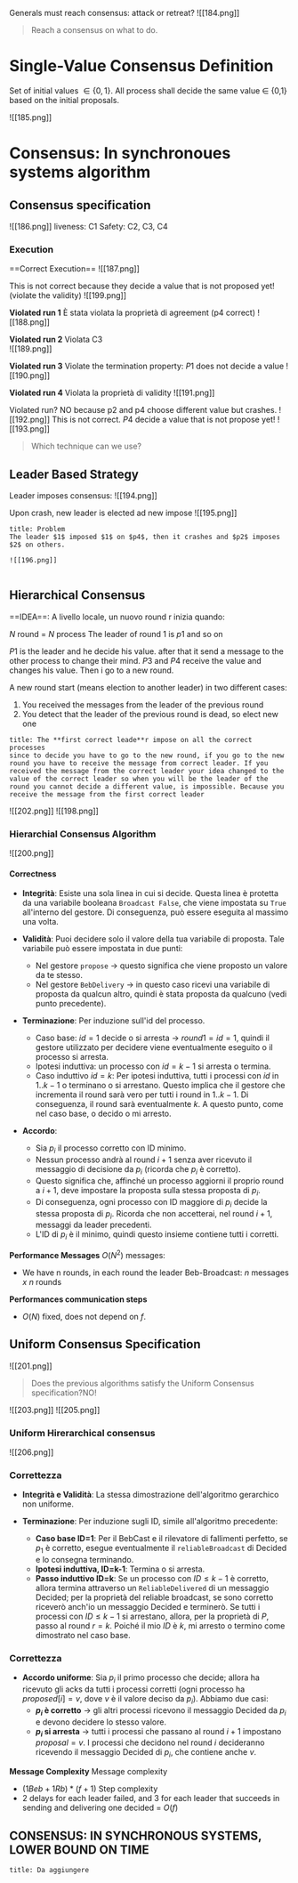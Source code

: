 Generals must reach consensus: attack or retreat?
![[184.png]]

>Reach a consensus on what to do. 
# Single-Value Consensus Definition
Set of initial values $\in \{0,1\}$.
All process shall decide the same value ∈ {0,1} based on the initial proposals.

![[185.png]]

# Consensus: In synchronoues systems algorithm

## Consensus specification
![[186.png]]
liveness: C1
Safety: C2, C3, C4
### Execution 
==Correct Execution==
![[187.png]]

This is not correct because they decide a value that is not proposed yet! (violate the validity)
![[199.png]]

**Violated run 1**
È stata violata la proprietà di agreement (p4 correct)
![[188.png]]

**Violated run 2**
Violata C3  
![[189.png]]

**Violated run 3**
Violate the termination property: $P1$ does not decide a value
![[190.png]]

**Violated run 4**
Violata la proprietà di validity
![[191.png]]

Violated run? NO because p2 and p4 choose different value but crashes.
![[192.png]]
This is not correct. $P4$ decide a value that is not propose yet!
![[193.png]]

>Which technique can we use?

## Leader Based Strategy
Leader imposes consensus:
![[194.png]]

Upon crash, new leader is elected ad new impose
![[195.png]]

```ad-danger
title: Problem
The leader $1$ imposed $1$ on $p4$, then it crashes and $p2$ imposes $2$ on others.

![[196.png]]


```

## Hierarchical Consensus
==IDEA==: A livello locale, un nuovo round r inizia quando: 

$N$ round = $N$ process
The leader of round $1$ is $p1$ and so on

$P1$ is the leader and he decide his value. after that it send a message to the other process to change their mind.
$P3$ and $P4$ receive the value and changes his value. Then i go to a new round.

A new round start (means election to another leader) in two different cases:
1. You received the messages from the leader of the previous round 
2. You detect that the leader of the previous round is dead, so elect new one

```ad-important
title: The **first correct leade**r impose on all the correct processes
since to decide you have to go to the new round, if you go to the new round you have to receive the message from correct leader. If you received the message from the correct leader your idea changed to the value of the correct leader so when you will be the leader of the round you cannot decide a different value, is impossible. Because you receive the message from the first correct leader

```



![[202.png]]
![[198.png]]

### Hierarchial Consensus Algorithm
![[200.png]]

#### Correctness
- **Integrità**: Esiste una sola linea in cui si decide. Questa linea è protetta da una variabile booleana `Broadcast False`, che viene impostata su `True` all'interno del gestore. Di conseguenza, può essere eseguita al massimo una volta.

- **Validità**: Puoi decidere solo il valore della tua variabile di proposta. Tale variabile può essere impostata in due punti:  
	- Nel gestore `propose` -> questo significa che viene proposto un valore da te stesso.  
	- Nel gestore `BebDelivery` -> in questo caso ricevi una variabile di proposta da qualcun altro, quindi è stata proposta da qualcuno (vedi punto precedente).  

- **Terminazione**: Per induzione sull'id del processo.  
	- Caso base: $id=1$ decide o si arresta -> $round 1=id=1$, quindi il gestore utilizzato per decidere viene eventualmente eseguito o il processo si arresta.  
	- Ipotesi induttiva: un processo con $id=k-1$ si arresta o termina.  
	- Caso induttivo $id=k$: Per ipotesi induttiva, tutti i processi con $id$ in $1..k-1$ o terminano o si arrestano. Questo implica che il gestore che incrementa il round sarà vero per tutti i round in $1..k-1$. Di conseguenza, il round sarà eventualmente $k$. A questo punto, come nel caso base, o decido o mi arresto.  

- **Accordo**:  
	- Sia $p_i$ il processo corretto con ID minimo.  
	- Nessun processo andrà al round $i+1$ senza aver ricevuto il messaggio di decisione da $p_i$ (ricorda che $p_i$ è corretto).  
	- Questo significa che, affinché un processo aggiorni il proprio round a $i+1$, deve impostare la proposta sulla stessa proposta di $p_i$.  
	- Di conseguenza, ogni processo con ID maggiore di $p_i$ decide la stessa proposta di $p_i$. Ricorda che non accetterai, nel round $i+1$, messaggi da leader precedenti.  
	- L'ID di $p_i$ è il minimo, quindi questo insieme contiene tutti i corretti.  


**Performance Messages**
$O(N^2)$ messages: 
- We have n rounds, in each round the leader Beb-Broadcast: $n$ messages $x$ $n$ rounds

**Performances communication steps**
- $O(N)$ fixed, does not depend on $f$.


## Uniform Consensus Specification 
![[201.png]]

>Does the previous algorithms satisfy the Uniform Consensus specification?NO!

![[203.png]]
![[205.png]]

### Uniform Hirerarchical consensus
![[206.png]]

### Correttezza  

- **Integrità e Validità**: La stessa dimostrazione dell'algoritmo gerarchico non uniforme.  

- **Terminazione**: Per induzione sugli ID, simile all'algoritmo precedente:  
	- **Caso base ID=1**: Per il BebCast e il rilevatore di fallimenti perfetto, se $p_1$ è corretto, esegue eventualmente il `reliableBroadcast` di Decided e lo consegna terminando.  
	- **Ipotesi induttiva, ID=k-1**: Termina o si arresta.  
	- **Passo induttivo ID=k**: Se un processo con $ID \leq k-1$ è corretto, allora termina attraverso un `ReliableDelivered` di un messaggio Decided; per la proprietà del reliable broadcast, se sono corretto riceverò anch'io un messaggio Decided e terminerò. Se tutti i processi con $ID \leq k-1$ si arrestano, allora, per la proprietà di $P$, passo al round $r=k$. Poiché il mio $ID$ è $k$, mi arresto o termino come dimostrato nel caso base.  

### Correttezza  

- **Accordo uniforme**: Sia $p_i$ il primo processo che decide; allora ha ricevuto gli acks da tutti i processi corretti (ogni processo ha $proposed[i]=v$, dove $v$ è il valore deciso da $p_i$). Abbiamo due casi:  
	- **$p_i$ è corretto** -> gli altri processi ricevono il messaggio Decided da $p_i$ e devono decidere lo stesso valore.  
	- **$p_i$ si arresta** -> tutti i processi che passano al round $i+1$ impostano $proposal=v$. I processi che decidono nel round $i$ decideranno ricevendo il messaggio Decided di $p_i$, che contiene anche $v$.  

**Message Complexity**
Message complexity 
- $(1Beb + 1 Rb)*(f+1)$
Step complexity 
- $2$ delays for each leader failed, and $3$ for each leader that succeeds in sending and delivering one decided = $O(f)$

## CONSENSUS: IN SYNCHRONOUS SYSTEMS, LOWER BOUND ON TIME

```ad-bug
title: Da aggiungere


```
